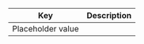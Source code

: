 | Key               | Description |
| ----------------- | ----------- |
| Placeholder value |             |

